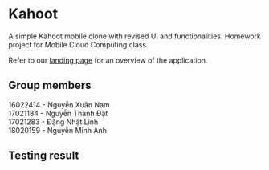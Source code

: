 # Kahoot
A simple Kahoot mobile clone with revised UI and functionalities.
Homework project for Mobile Cloud Computing class.

Refer to our [landing page](google.com) for an overview of the application.

## Group members
16022414 - Nguyễn Xuân Nam  
17021184 - Nguyễn Thành Đạt  
17021283 - Đặng Nhật Linh  
18020159 - Nguyễn Minh Anh  

## Testing result
